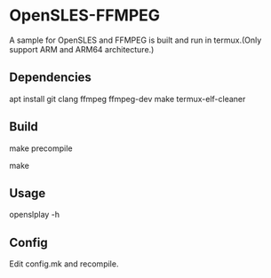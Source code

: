 # OpenSLES-FFMPEG
A sample for OpenSLES and FFMPEG is built and run in termux.(Only support ARM and ARM64 architecture.)

## Dependencies

apt install git clang ffmpeg ffmpeg-dev make termux-elf-cleaner

## Build

make precompile

make

## Usage

openslplay -h

## Config

Edit config.mk and recompile.
